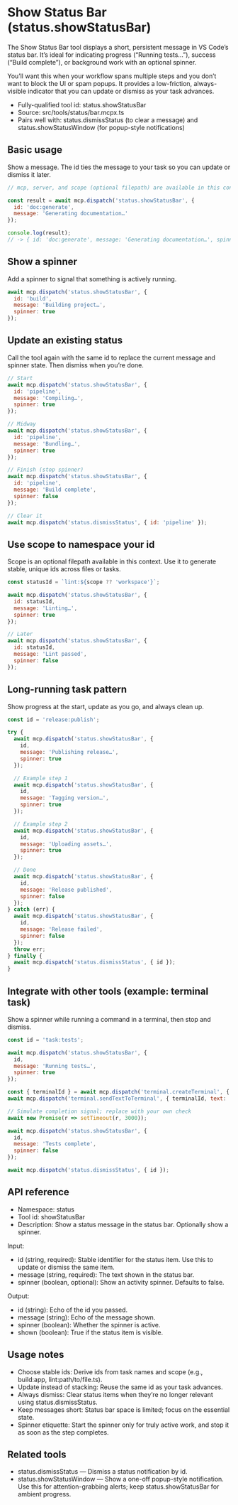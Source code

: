 # Show Status Bar (status.showStatusBar)

The Show Status Bar tool displays a short, persistent message in VS Code’s status bar. It’s ideal for indicating progress (“Running tests…”), success (“Build complete”), or background work with an optional spinner.

You’ll want this when your workflow spans multiple steps and you don’t want to block the UI or spam popups. It provides a low-friction, always-visible indicator that you can update or dismiss as your task advances.

- Fully-qualified tool id: status.showStatusBar
- Source: src/tools/status/bar.mcpx.ts
- Pairs well with: status.dismissStatus (to clear a message) and status.showStatusWindow (for popup-style notifications)

## Basic usage

Show a message. The id ties the message to your task so you can update or dismiss it later.

```javascript
// mcp, server, and scope (optional filepath) are available in this context

const result = await mcp.dispatch('status.showStatusBar', {
  id: 'doc:generate',
  message: 'Generating documentation…'
});

console.log(result);
// -> { id: 'doc:generate', message: 'Generating documentation…', spinner: false, shown: true }
```

## Show a spinner

Add a spinner to signal that something is actively running.

```javascript
await mcp.dispatch('status.showStatusBar', {
  id: 'build',
  message: 'Building project…',
  spinner: true
});
```

## Update an existing status

Call the tool again with the same id to replace the current message and spinner state. Then dismiss when you’re done.

```javascript
// Start
await mcp.dispatch('status.showStatusBar', {
  id: 'pipeline',
  message: 'Compiling…',
  spinner: true
});

// Midway
await mcp.dispatch('status.showStatusBar', {
  id: 'pipeline',
  message: 'Bundling…',
  spinner: true
});

// Finish (stop spinner)
await mcp.dispatch('status.showStatusBar', {
  id: 'pipeline',
  message: 'Build complete',
  spinner: false
});

// Clear it
await mcp.dispatch('status.dismissStatus', { id: 'pipeline' });
```

## Use scope to namespace your id

Scope is an optional filepath available in this context. Use it to generate stable, unique ids across files or tasks.

```javascript
const statusId = `lint:${scope ?? 'workspace'}`;

await mcp.dispatch('status.showStatusBar', {
  id: statusId,
  message: 'Linting…',
  spinner: true
});

// Later
await mcp.dispatch('status.showStatusBar', {
  id: statusId,
  message: 'Lint passed',
  spinner: false
});
```

## Long-running task pattern

Show progress at the start, update as you go, and always clean up.

```javascript
const id = 'release:publish';

try {
  await mcp.dispatch('status.showStatusBar', {
    id,
    message: 'Publishing release…',
    spinner: true
  });

  // Example step 1
  await mcp.dispatch('status.showStatusBar', {
    id,
    message: 'Tagging version…',
    spinner: true
  });

  // Example step 2
  await mcp.dispatch('status.showStatusBar', {
    id,
    message: 'Uploading assets…',
    spinner: true
  });

  // Done
  await mcp.dispatch('status.showStatusBar', {
    id,
    message: 'Release published',
    spinner: false
  });
} catch (err) {
  await mcp.dispatch('status.showStatusBar', {
    id,
    message: 'Release failed',
    spinner: false
  });
  throw err;
} finally {
  await mcp.dispatch('status.dismissStatus', { id });
}
```

## Integrate with other tools (example: terminal task)

Show a spinner while running a command in a terminal, then stop and dismiss.

```javascript
const id = 'task:tests';

await mcp.dispatch('status.showStatusBar', {
  id,
  message: 'Running tests…',
  spinner: true
});

const { terminalId } = await mcp.dispatch('terminal.createTerminal', { name: 'Tests' });
await mcp.dispatch('terminal.sendTextToTerminal', { terminalId, text: 'npm test\n' });

// Simulate completion signal; replace with your own check
await new Promise(r => setTimeout(r, 3000));

await mcp.dispatch('status.showStatusBar', {
  id,
  message: 'Tests complete',
  spinner: false
});

await mcp.dispatch('status.dismissStatus', { id });
```

## API reference

- Namespace: status
- Tool id: showStatusBar
- Description: Show a status message in the status bar. Optionally show a spinner.

Input:
- id (string, required): Stable identifier for the status item. Use this to update or dismiss the same item.
- message (string, required): The text shown in the status bar.
- spinner (boolean, optional): Show an activity spinner. Defaults to false.

Output:
- id (string): Echo of the id you passed.
- message (string): Echo of the message shown.
- spinner (boolean): Whether the spinner is active.
- shown (boolean): True if the status item is visible.

## Usage notes

- Choose stable ids: Derive ids from task names and scope (e.g., build:app, lint:path/to/file.ts).
- Update instead of stacking: Reuse the same id as your task advances.
- Always dismiss: Clear status items when they’re no longer relevant using status.dismissStatus.
- Keep messages short: Status bar space is limited; focus on the essential state.
- Spinner etiquette: Start the spinner only for truly active work, and stop it as soon as the step completes.

## Related tools

- status.dismissStatus — Dismiss a status notification by id.
- status.showStatusWindow — Show a one-off popup-style notification. Use this for attention-grabbing alerts; keep status.showStatusBar for ambient progress.